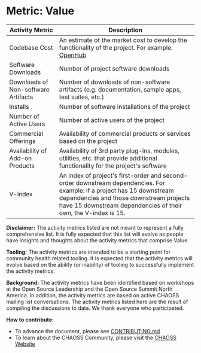 # Metric: Value

Activity Metric | Description
--- | ---
Codebase Cost | An estimate of the market cost to develop the functionality of the project.  For example: [OpenHub](https://blog.openhub.net/project_codebase_cost/)
Software Downloads | Number of project software downloads
Downloads of Non-software Artifacts | Number of downloads of non-software artifacts (e.g. documentation, sample apps, test suites, etc.)
Installs | Number of software installations of the project
Number of Active Users | Number of active users of the project
Commercial Offerings | Availability of commercial products or services based on the project
Availability of Add-on Products | Availability of 3rd party plug-ins, modules, utilities, etc. that provide additional functionality for the project's software
V-index | An index of project's first-order and second-order downstream dependencies. For example: if a project has 15 downstream dependencies and those downstream projects have 15 downstream dependencies of their own, the V-index is 15. 

**Disclaimer:**
The activity metrics listed are not meant to represent a fully comprehensive list. It is fully expected that this list will evolve as people have insights and thoughts about the activity metrics that comprise Value.

**Tooling:**
The activity metrics are intended to be a starting point for community health related tooling. It is expected that the activity metrics will evolve based on the ability (or inability) of tooling to successfully implement the activity metrics.

**Background:**
The activity metrics have been identified based on workshops at the Open Source Leadership and the Open Source Summit North America. In addition, the activity metrics are based on active CHAOSS mailing list conversations. The activity metrics listed here are the result of compiling the discussions to data. We thank everyone who participated.

**How to contribute:**
- To advance the document, please see [CONTRIBUTING.md][contrib]
- To learn about the CHAOSS Community, please visit the [CHAOSS Website](https://chaoss.community)

[contrib]: .github/CONTRIBUTING.md
[ml]: https://wiki.linuxfoundation.org/chaoss/metrics#mail-list
[ho]: https://wiki.linuxfoundation.org/chaoss/metrics#weekly-hangout
[issue]: https://github.com/chaoss/metrics/issues
